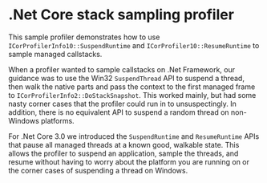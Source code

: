 # .Net Core stack sampling profiler

This sample profiler demonstrates how to use `ICorProfilerInfo10::SuspendRuntime` and `ICorProfiler10::ResumeRuntime` to sample managed callstacks.

When a profiler wanted to sample callstacks on .Net Framework, our guidance was to use the Win32 `SuspendThread` API to suspend a thread, then walk the native parts and pass the context to the first managed frame to `ICorProfilerInfo2::DoStackSnapshot`. This worked mainly, but had some nasty corner cases that the profiler could run in to unsuspectingly. In addition, there is no equivalent API to suspend a random thread on non-Windows platforms.

For .Net Core 3.0 we introduced the `SuspendRuntime` and `ResumeRuntime` APIs that pause all managed threads at a known good, walkable state. This allows the profiler to suspend an application, sample the threads, and resume without having to worry about the platform you are running on or the corner cases of suspending a thread on Windows.
